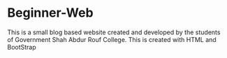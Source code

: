 # Beginner-Web
This is a small blog based website created and developed by the students of Government Shah Abdur Rouf College. This is created with HTML and BootStrap
